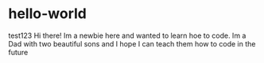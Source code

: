 # hello-world
test123
Hi there! Im a newbie here and wanted to learn hoe to code.
Im a Dad with two beautiful sons and I hope I can teach them how to code in the future
